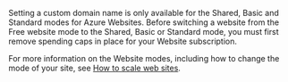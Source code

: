 Setting a custom domain name is only available for the Shared, Basic and Standard modes for Azure Websites. Before switching a website from the Free website mode to the Shared, Basic or Standard mode, you must first remove spending caps in place for your Website subscription. 

For more information on the Website modes, including how to change the mode of your site, see [How to scale web sites](/en-us/documentation/articles/web-sites-scale/).<!--HONumber=27-->
